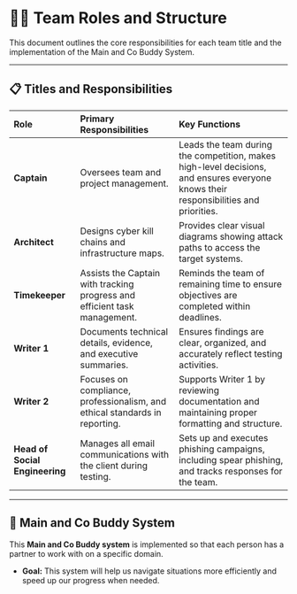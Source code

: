 ﻿# 🧑‍💻 Team Roles and Structure

This document outlines the core responsibilities for each team title and the implementation of the Main and Co Buddy System.

---

## 📋 Titles and Responsibilities

| Role | Primary Responsibilities | Key Functions |
| :--- | :--- | :--- |
| **Captain** | Oversees team and project management. | Leads the team during the competition, makes high-level decisions, and ensures everyone knows their responsibilities and priorities. |
| **Architect** | Designs cyber kill chains and infrastructure maps. | Provides clear visual diagrams showing attack paths to access the target systems. |
| **Timekeeper** | Assists the Captain with tracking progress and efficient task management. | Reminds the team of remaining time to ensure objectives are completed within deadlines. |
| **Writer 1** | Documents technical details, evidence, and executive summaries. | Ensures findings are clear, organized, and accurately reflect testing activities. |
| **Writer 2** | Focuses on compliance, professionalism, and ethical standards in reporting. | Supports Writer 1 by reviewing documentation and maintaining proper formatting and structure. |
| **Head of Social Engineering** | Manages all email communications with the client during testing. | Sets up and executes phishing campaigns, including spear phishing, and tracks responses for the team. |

---

## 🤝 Main and Co Buddy System

This **Main and Co Buddy system** is implemented so that each person has a partner to work with on a specific domain.

- **Goal:** This system will help us navigate situations more efficiently and speed up our progress when needed.
